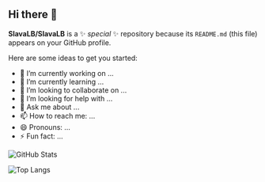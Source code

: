 ## Hi there 👋


**SlavaLB/SlavaLB** is a ✨ _special_ ✨ repository because its `README.md` (this file) appears on your GitHub profile.

Here are some ideas to get you started:

- 🔭 I’m currently working on ...
- 🌱 I’m currently learning ...
- 👯 I’m looking to collaborate on ...
- 🤔 I’m looking for help with ...
- 💬 Ask me about ...
- 📫 How to reach me: ...
- 😄 Pronouns: ...
- ⚡ Fun fact: ...

![GitHub Stats](https://github-readme-stats.vercel.app/api?username=SlavaLB&show_icons=true&theme=radical)

![Top Langs](https://github-readme-stats.vercel.app/api/top-langs/?username=SlavaLB&layout=compact&theme=dark)

